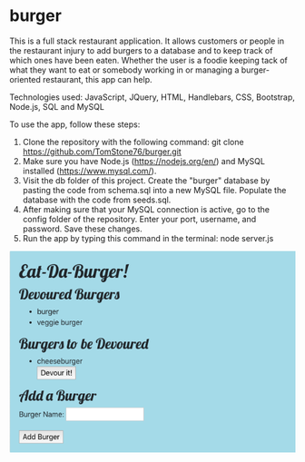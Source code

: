 # burger

This is a full stack restaurant application. It allows customers or people in the restaurant injury to add burgers to a database and to keep track of which ones have been eaten. Whether the user is a foodie keeping tack of what they want to eat or somebody working in or managing a burger-oriented restaurant, this app can help.

Technologies used: JavaScript, JQuery, HTML, Handlebars, CSS, Bootstrap, Node.js, SQL and MySQL

To use the app, follow these steps:
1. Clone the repository with the following command: git clone https://github.com/TomStone76/burger.git
2. Make sure you have Node.js (https://nodejs.org/en/) and MySQL installed (https://www.mysql.com/).
3. Visit the db folder of this project. Create the "burger" database by pasting the code from schema.sql into a new MySQL file. Populate the database with the code from seeds.sql.
4. After making sure that your MySQL connection is active, go to the config folder of the repository. Enter your port, username, and password. Save these changes.
5. Run the app by typing this command in the terminal: node server.js

![Screenshot](public/assets/img/eatburger.png)